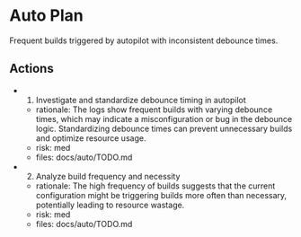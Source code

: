 # Auto Plan

Frequent builds triggered by autopilot with inconsistent debounce times.

## Actions
- 1. Investigate and standardize debounce timing in autopilot
  - rationale: The logs show frequent builds with varying debounce times, which may indicate a misconfiguration or bug in the debounce logic. Standardizing debounce times can prevent unnecessary builds and optimize resource usage.
  - risk: med
  - files: docs/auto/TODO.md
- 2. Analyze build frequency and necessity
  - rationale: The high frequency of builds suggests that the current configuration might be triggering builds more often than necessary, potentially leading to resource wastage.
  - risk: med
  - files: docs/auto/TODO.md